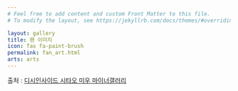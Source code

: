 ```yaml
---
# Feel free to add content and custom Front Matter to this file.
# To modify the layout, see https://jekyllrb.com/docs/themes/#overriding-theme-defaults

layout: gallery
title: 팬 이미지
icon: fas fa-paint-brush
permalink: fan_art.html
arts: arts
---
```


출처 : [디시인사이드 시타오 미우 마이너갤러리](http://shitaomiu.com)